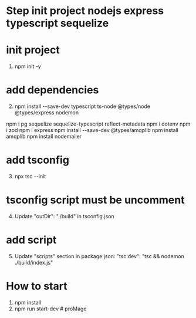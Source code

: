 # Step init project nodejs express typescript sequelize

# init project

1. npm init -y

# add dependencies

2. npm install --save-dev typescript ts-node @types/node @types/express nodemon

npm i pg sequelize sequelize-typescript reflect-metadata
npm i dotenv
npm i zod
npm i express
npm install --save-dev @types/amqplib
npm install amqplib
npm install nodemailer

# add tsconfig

3. npx tsc --init

# tsconfig script must be uncomment

4. Update "outDir": "./build" in tsconfig.json

# add script

5. Update "scripts" section in package.json:
   "tsc:dev": "tsc && nodemon ./build/index.js"

# How to start

1. npm install
2. npm run start-dev
#   p r o M a g e  
 